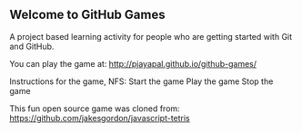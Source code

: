 ## Welcome to GitHub Games

A project based learning activity for people who are getting started with Git and GitHub.

You can play the game at: http://pjayapal.github.io/github-games/

Instructions for the game, NFS:
Start the game
Play the game
Stop the game

This fun open source game was cloned from: https://github.com/jakesgordon/javascript-tetris
